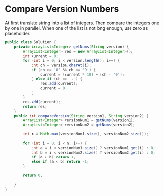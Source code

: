 # Compare Version Numbers

At first translate string into a list of integers. Then compare the integers one by one in parallel.
When one of the list is not long enough, use zero as placeholder.

```java
public class Solution {
    private ArrayList<Integer> getNums(String version) {
        ArrayList<Integer> res = new ArrayList<Integer>();
        int current = 0;
        for (int i = 0; i < version.length(); i++) {
            int ch = version.charAt(i);
            if (ch >= '0' && ch <= '9') {
                current = (current * 10) + (ch - '0');
            } else if (ch == '.') {
                res.add(current);
                current = 0;
            }
        }
        res.add(current);
        return res;
    }
    public int compareVersion(String version1, String version2) {
        ArrayList<Integer> versionNum1 = getNums(version1);
        ArrayList<Integer> versionNum2 = getNums(version2);
        
        int n = Math.max(versionNum1.size(), versionNum2.size());
        
        for (int i = 0; i < n; i++) {
            int a = i < versionNum1.size() ? versionNum1.get(i) : 0;
            int b = i < versionNum2.size() ? versionNum2.get(i) : 0;
            if (a > b) return 1;
            else if (a < b) return -1;
        }
        
        return 0;
        
    }
}
```
